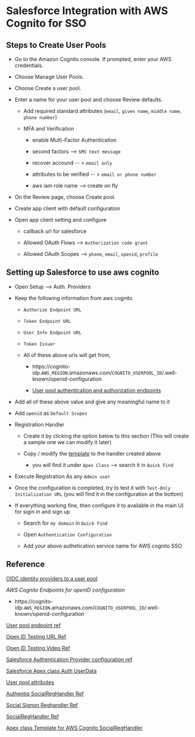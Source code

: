 # Salesforce Integration with AWS Cognito for SSO


## Steps to Create User Pools

* Go to the Amazon Cognito console. If prompted, enter your AWS credentials.

* Choose Manage User Pools.

* Choose Create a user pool.

* Enter a name for your user pool and choose Review defaults.

    * Add required standard attributes (`email`, `given name`, `middle name`, `phone number`)

    * MFA and Verification

        * enable Multi-Factor Authentication

        * second factors --> `SMS text message`

        * recover accound -- > `email only`

        * attributes to be verified -- > `email or phone number`

        * aws iam role name --> create on fly

* On the Review page, choose Create pool.

* Create app client with default configuration

* Open app client setting and configure

    * callback url for salesforce

    * Allowed OAuth Flows --> `Authorization code grant`

    * Allowed OAuth Scopes --> `phone`, `email`, `openid`, `profile`


## Setting up Salesforce to use aws cognito

* Open Setup --> Auth. Providers

* Keep the following information from aws cognito

    * `Authorize Endpoint URL`

    * `Token Endpoint URL`

    * `User Info Endpoint URL`

    * `Token Issuer`
    
    * All of these above urls will get from,

        * https://cognito-idp.`AWS_REGION`.amazonaws.com/`COGNITO_USERPOOL_ID`/.well-known/openid-configuration

        * [User pool authentication and authorization endpoints](https://docs.aws.amazon.com/cognito/latest/developerguide/cognito-userpools-server-contract-reference.html)

* Add all of these above value and give any meaningful name to it

* Add `openid` as `Default Scopes`

* Registration Handler

    * Create it by clicking the option below to this section (This will create a sample one we can modify it later)

    * Copy / modify the [template](./SocialRegHandler.apxc) to the handler created above

        * you will find it under `Apex Class` --> search it in `Quick Find`

* Execute Registration As any `Admin user`

* Once the configuration is completed, try to test it with `Test-Only Initialization URL` (you will find it in the configuration at the bottom)

* If everything working fine, then configure it to available in the main UI for sigin in and sign up

    * Search for `my domain` in `Quick Find`

    * Open `Authentication Configuration`
    
    * Add your above authetication service name for AWS cognito SSO




## Reference

[OIDC identity providers to a user pool](https://docs.aws.amazon.com/cognito/latest/developerguide/cognito-user-pools-oidc-idp.html)

*AWS Cognito Endpoints for openID configuration*

* https://cognito-idp.`AWS_REGION`.amazonaws.com/`COGNITO_USERPOOL_ID`/.well-known/openid-configuration

[User pool endpoint ref](https://docs.aws.amazon.com/cognito/latest/developerguide/cognito-userpools-server-contract-reference.html)

[Open ID Testing URL Ref](https://openidconnect.net/)

[Open ID Testing Video Ref](https://www.youtube.com/watch?v=Ox7FuGpQrV8)

[Salesforce Authentication Provider configuration ref](https://help.salesforce.com/s/articleView?id=sf.sso_provider_openid_connect.htm&type=5)

[Salesforce Apex class Auth UserData](https://developer.salesforce.com/docs/atlas.en-us.apexref.meta/apexref/apex_class_Auth_UserData.htm)

[User pool attributes](https://docs.aws.amazon.com/cognito/latest/developerguide/user-pool-settings-attributes.html)

[Authentiq SocialRegHandler Ref](https://github.com/AuthentiqID/authentiq-salesforce-registration-handler)

[Social Signon Reghandler Ref](https://github.com/salesforceidentity/social-signon-reghandler/blob/master/SocialRegHandler.cls)

[SocialRegHandler Ref](https://backstage.forgerock.com/knowledge/kb/article/a55994125)

[Apex class Template for AWS Cognito SocialRegHandler](./SocialRegHandler.apxc)